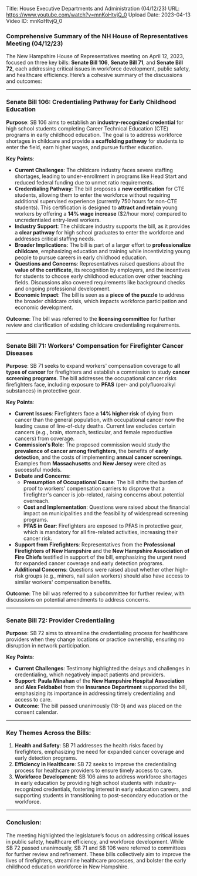 Title: House Executive Departments and Administration (04/12/23)
URL: https://www.youtube.com/watch?v=mnKoHtvjQ_0
Upload Date: 2023-04-13
Video ID: mnKoHtvjQ_0

### Comprehensive Summary of the NH House of Representatives Meeting (04/12/23)

The New Hampshire House of Representatives meeting on April 12, 2023, focused on three key bills: **Senate Bill 106**, **Senate Bill 71**, and **Senate Bill 72**, each addressing critical issues in workforce development, public safety, and healthcare efficiency. Here’s a cohesive summary of the discussions and outcomes:

---

### **Senate Bill 106: Credentialing Pathway for Early Childhood Education**
**Purpose**: SB 106 aims to establish an **industry-recognized credential** for high school students completing Career Technical Education (CTE) programs in early childhood education. The goal is to address workforce shortages in childcare and provide a **scaffolding pathway** for students to enter the field, earn higher wages, and pursue further education.

**Key Points**:
- **Current Challenges**: The childcare industry faces severe staffing shortages, leading to under-enrollment in programs like Head Start and reduced federal funding due to unmet ratio requirements.
- **Credentialing Pathway**: The bill proposes a **new certification** for CTE students, allowing them to enter the workforce without requiring additional supervised experience (currently 750 hours for non-CTE students). This certification is designed to **attract and retain** young workers by offering a **14% wage increase** ($2/hour more) compared to uncredentialed entry-level workers.
- **Industry Support**: The childcare industry supports the bill, as it provides a **clear pathway** for high school graduates to enter the workforce and addresses critical staffing needs.
- **Broader Implications**: The bill is part of a larger effort to **professionalize childcare**, emphasizing education and training while incentivizing young people to pursue careers in early childhood education.
- **Questions and Concerns**: Representatives raised questions about the **value of the certificate**, its recognition by employers, and the incentives for students to choose early childhood education over other teaching fields. Discussions also covered requirements like background checks and ongoing professional development.
- **Economic Impact**: The bill is seen as a **piece of the puzzle** to address the broader childcare crisis, which impacts workforce participation and economic development.

**Outcome**: The bill was referred to the **licensing committee** for further review and clarification of existing childcare credentialing requirements.

---

### **Senate Bill 71: Workers' Compensation for Firefighter Cancer Diseases**
**Purpose**: SB 71 seeks to expand workers' compensation coverage to **all types of cancer** for firefighters and establish a commission to study **cancer screening programs**. The bill addresses the occupational cancer risks firefighters face, including exposure to **PFAS** (per- and polyfluoroalkyl substances) in protective gear.

**Key Points**:
- **Current Issues**: Firefighters face a **14% higher risk** of dying from cancer than the general population, with occupational cancer now the leading cause of line-of-duty deaths. Current law excludes certain cancers (e.g., brain, stomach, testicular, and female reproductive cancers) from coverage.
- **Commission's Role**: The proposed commission would study the **prevalence of cancer among firefighters**, the benefits of **early detection**, and the costs of implementing **annual cancer screenings**. Examples from **Massachusetts** and **New Jersey** were cited as successful models.
- **Debate and Concerns**:
  - **Presumption of Occupational Cause**: The bill shifts the burden of proof to workers' compensation carriers to disprove that a firefighter's cancer is job-related, raising concerns about potential overreach.
  - **Cost and Implementation**: Questions were raised about the financial impact on municipalities and the feasibility of widespread screening programs.
  - **PFAS in Gear**: Firefighters are exposed to PFAS in protective gear, which is mandatory for all fire-related activities, increasing their cancer risk.
- **Support from Firefighters**: Representatives from the **Professional Firefighters of New Hampshire** and the **New Hampshire Association of Fire Chiefs** testified in support of the bill, emphasizing the urgent need for expanded cancer coverage and early detection programs.
- **Additional Concerns**: Questions were raised about whether other high-risk groups (e.g., miners, nail salon workers) should also have access to similar workers' compensation benefits.

**Outcome**: The bill was referred to a subcommittee for further review, with discussions on potential amendments to address concerns.

---

### **Senate Bill 72: Provider Credentialing**
**Purpose**: SB 72 aims to streamline the credentialing process for healthcare providers when they change locations or practice ownership, ensuring no disruption in network participation.

**Key Points**:
- **Current Challenges**: Testimony highlighted the delays and challenges in credentialing, which negatively impact patients and providers.
- **Support**: **Paula Minahan** of the **New Hampshire Hospital Association** and **Alex Feldbabel** from the **Insurance Department** supported the bill, emphasizing its importance in addressing timely credentialing and access to care.
- **Outcome**: The bill passed unanimously (18-0) and was placed on the consent calendar.

---

### **Key Themes Across the Bills**:
1. **Health and Safety**: SB 71 addresses the health risks faced by firefighters, emphasizing the need for expanded cancer coverage and early detection programs.
2. **Efficiency in Healthcare**: SB 72 seeks to improve the credentialing process for healthcare providers to ensure timely access to care.
3. **Workforce Development**: SB 106 aims to address workforce shortages in early education by providing high school students with industry-recognized credentials, fostering interest in early education careers, and supporting students in transitioning to post-secondary education or the workforce.

---

### **Conclusion**:
The meeting highlighted the legislature’s focus on addressing critical issues in public safety, healthcare efficiency, and workforce development. While SB 72 passed unanimously, SB 71 and SB 106 were referred to committees for further review and refinement. These bills collectively aim to improve the lives of firefighters, streamline healthcare processes, and bolster the early childhood education workforce in New Hampshire.